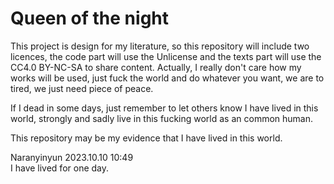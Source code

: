 # Queen of the night
This project is design for my literature, so this repository will include two licences, the code part will use the Unlicense and the texts part will use the CC4.0 BY-NC-SA to share content. Actually, I really don't care how my works will be used, just fuck the world and do whatever you want, we are to tired, we just need piece of peace.

If I dead in some days, just remember to let others know I have lived in this world, strongly and sadly live in this fucking world as an common human.

This repository may be my evidence that I have lived in this world.

Naranyinyun 2023.10.10 10:49  
I have lived for one day.
